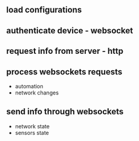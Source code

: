 
## load configurations

## authenticate device - websocket

## request info from server - http

## process websockets requests
  - automation
  - network changes

## send info through websockets
  - network state
  - sensors state
